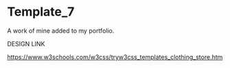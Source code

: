 # Template_7
A work of mine added to my portfolio.

DESIGN LINK 

https://www.w3schools.com/w3css/tryw3css_templates_clothing_store.htm
